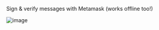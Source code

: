 Sign & verify messages with Metamask  (works offline too!)

![image](https://user-images.githubusercontent.com/92864243/192127333-d3fe1d86-bc8a-4cc5-aa11-775ff7f56680.png)

